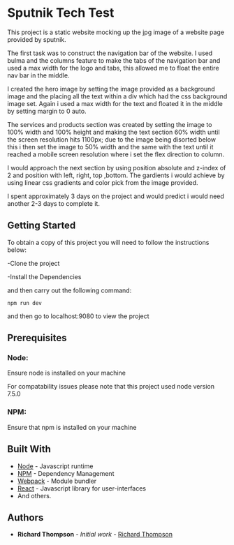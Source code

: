 # Sputnik Tech Test

This project is a static website mocking up the jpg image of a website page provided by sputnik.

The first task was to construct the navigation bar of the website. I used bulma and the columns feature to make the tabs of the navigation bar and used a max width for the logo and tabs, this allowed me to float the entire nav bar in the middle.

I created the hero image by setting the image provided as a background image and the placing all the text within a div which had the css background image set. Again i used a max width for the text and floated it in the middle by setting margin to 0 auto.

The services and products section was created by setting the image to 100% width and 100% height and making the text section 60% width until the screen resolution hits 1100px; due to the image being disorted below this i then set the image to 50% width and the same with the text until it reached a mobile screen resolution where i set the flex direction to column.

I would approach the next section by using position absolute and z-index of 2 and position with left, right, top ,bottom. The gardients i would achieve by using linear css gradients and color pick from the image provided.

I spent approximately 3 days on the project and would predict i would need another 2-3 days to complete it.

## Getting Started

To obtain a copy of this project you will need to follow the instructions below:

-Clone the project

-Install the Dependencies 

and then carry out the following command:

    npm run dev

and then go to localhost:9080 to view the project
    

## Prerequisites

### Node:

Ensure node is installed on your machine

For compatability issues please note that this project used node version 7.5.0

### NPM:

Ensure that npm is installed on your machine

## Built With

* [Node](https://nodejs.org/en/docs/) - Javascript runtime 
* [NPM](https://docs.npmjs.com/) - Dependency Management
* [Webpack](http://webpack.github.io/docs/) - Module bundler
* [React](https://facebook.github.io/react/) - Javascript library for user-interfaces
* And others.

## Authors

* **Richard Thompson** - *Initial work* - [Richard Thompson](https://github.com/Richard-Thompson)
